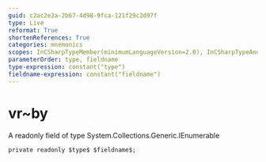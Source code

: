 ```yaml
---
guid: c2ac2e2a-2b67-4d98-9fca-121f29c2d97f
type: Live
reformat: True
shortenReferences: True
categories: mnemonics
scopes: InCSharpTypeMember(minimumLanguageVersion=2.0), InCSharpTypeAndNamespace(minimumLanguageVersion=2.0)
parameterOrder: type, fieldname
type-expression: constant("type")
fieldname-expression: constant("fieldname")
---
```


# vr~by

A readonly field of type System.Collections.Generic.IEnumerable<byte>

```
private readonly $type$ $fieldname$;
```
